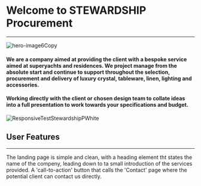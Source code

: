# Welcome to STEWARDSHIP Procurement
____________________________________


![hero-image6Copy](https://user-images.githubusercontent.com/108287233/207607718-b65bffba-c738-4431-b817-de0833ecb888.jpg)
#### We are a company aimed at providing the client with a bespoke service aimed at superyachts and residences.   We project manage from the absolute start and continue to support throughout the selection, procurement and delivery of luxury crystal, tableware, linen, lighting and accessories. 
#### Working directly with the client or chosen design team to collate ideas into a full presentation to work towards your specifications and budget.
![ResponsiveTestStewardshipPWhite](https://user-images.githubusercontent.com/108287233/207608596-9b57b812-e6f9-4628-a0d7-274adc46a644.png)

## User Features
_________________________________

The landing page is simple and clean, with a heading element tht states the name of the compeny, leading down to ta small introduction of the services provided.  A 'call-to-action' button that calls the 'Contact' page where the potential client can contact us directly. 
